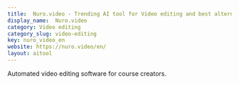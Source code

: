 ```yaml
---
title:  Nuro.video - Trending AI tool for Video editing and best alternatives
display_name:  Nuro.video
category: Video editing
category_slug: video-editing
key: nuro_video_en
website: https://nuro.video/en/
layout: aitool
---
```


Automated video editing software for course creators.
